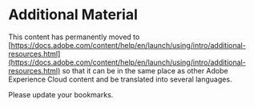 # Additional Material

This content has permanently moved to [https://docs.adobe.com/content/help/en/launch/using/intro/additional-resources.html](https://docs.adobe.com/content/help/en/launch/using/intro/additional-resources.html) so that it can be in the same place as other Adobe Experience Cloud content and be translated into several languages.

Please update your bookmarks.

